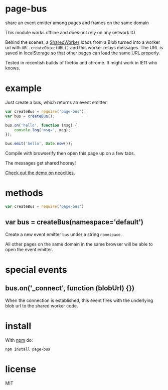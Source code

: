 # page-bus

share an event emitter among pages and frames on the same domain

This module works offline and does not rely on any network IO.

Behind the scenes, a
[SharedWorker](https://developer.mozilla.org/en-US/docs/Web/API/SharedWorker)
loads from a Blob turned into a worker url with `URL.createObjectURL()`
and this worker relays messages. The URL is saved in localStorage so that other
pages can load the same URL properly.

Tested in recentish builds of firefox and chrome. It might work in IE11 who
knows.

# example

Just create a bus, which returns an event emitter:

``` js
var createBus = require('page-bus');
var bus = createBus();

bus.on('hello', function (msg) {
    console.log('msg=', msg);
});

bus.emit('hello', Date.now());
```

Compile with browserify then open this page up on a few tabs.

The messages get shared hooray!

[Check out the demo on neocities.](https://substack.neocities.org/pagebus.html)

# methods

``` js
var createBus = require('page-bus')
```

## var bus = createBus(namespace='default')

Create a new event emitter `bus` under a string `namespace`.

All other pages on the same domain in the same browser will be able to open the
event emitter.

# special events

## bus.on('_connect', function (blobUrl) {})

When the connection is established, this event fires with the underlying blob
url to the shared worker code.

# install

With [npm](https://npmjs.org) do:

```
npm install page-bus
```

# license

MIT
